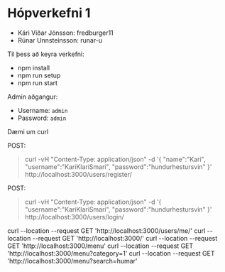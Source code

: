 # Hópverkefni 1 
* Kári Viðar Jónsson: fredburger11
* Rúnar Unnsteinsson: runar-u

Til þess að keyra verkefni:
* npm install
* npm run setup
* npm run start

Admin aðgangur:
* Username: `admin`
* Password: `admin`


Dæmi um curl

POST:
> curl -vH "Content-Type: application/json" -d
'{
    "name":"Kari",
    "username":"KariKlariSmari",
    "password":"hundurhestursvin"
}'
http://localhost:3000/users/register/

POST:
> curl -vH "Content-Type: application/json" -d
'{
    "username":"KariKlariSmari",
    "password":"hundurhestursvin"
}'
http://localhost:3000/users/login/

curl --location --request GET 'http://localhost:3000/users/me/'
curl --location --request GET 'http://localhost:3000/'
curl --location --request GET 'http://localhost:3000/menu'
curl --location --request GET 'http://localhost:3000/menu?category=1'
curl --location --request GET 'http://localhost:3000/menu?search=humar'
